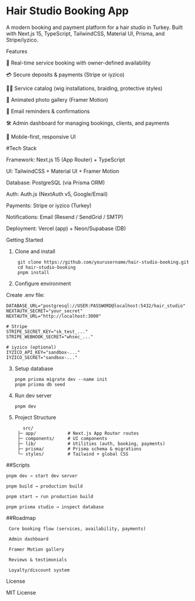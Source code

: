 # Hair Studio Booking App

A modern booking and payment platform for a hair studio in Turkey. Built with Next.js 15, TypeScript, TailwindCSS, Material UI, Prisma, and Stripe/iyzico.

Features

📅 Real-time service booking with owner-defined availability

💳 Secure deposits & payments (Stripe or iyzico)

👩‍🎨 Service catalog (wig installations, braiding, protective styles)

📸 Animated photo gallery (Framer Motion)

🔔 Email reminders & confirmations

🛠️ Admin dashboard for managing bookings, clients, and payments

📱 Mobile-first, responsive UI

#Tech Stack

  Framework: Next.js 15 (App Router) + TypeScript
  
  UI: TailwindCSS + Material UI + Framer Motion
  
  Database: PostgreSQL (via Prisma ORM)
  
  Auth: Auth.js (NextAuth v5, Google/Email)
  
  Payments: Stripe or iyzico (Turkey)
  
  Notifications: Email (Resend / SendGrid / SMTP)
  
  Deployment: Vercel (app) + Neon/Supabase (DB)

Getting Started
1. Clone and install
   
        git clone https://github.com/yourusername/hair-studio-booking.git
        cd hair-studio-booking
        pnpm install

3. Configure environment

Create .env file:

    DATABASE_URL="postgresql://USER:PASSWORD@localhost:5432/hair_studio"
    NEXTAUTH_SECRET="your_secret"
    NEXTAUTH_URL="http://localhost:3000"
    
    # Stripe
    STRIPE_SECRET_KEY="sk_test_..."
    STRIPE_WEBHOOK_SECRET="whsec_..."
    
    # iyzico (optional)
    IYZICO_API_KEY="sandbox-..."
    IYZICO_SECRET="sandbox-..."

3. Setup database

       pnpm prisma migrate dev --name init
       pnpm prisma db seed

4. Run dev server

       pnpm dev

5.  Project Structure

           src/
         ├─ app/            # Next.js App Router routes
         ├─ components/     # UI components
         ├─ lib/            # Utilities (auth, booking, payments)
         ├─ prisma/         # Prisma schema & migrations
         └─ styles/         # Tailwind + global CSS


##Scripts

    pnpm dev → start dev server
    
    pnpm build → production build
    
    pnpm start → run production build
    
    pnpm prisma studio → inspect database

##Roadmap

     Core booking flow (services, availability, payments)
    
     Admin dashboard
    
     Framer Motion gallery
    
     Reviews & testimonials
    
     Loyalty/discount system

License

MIT License


